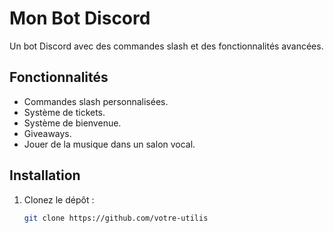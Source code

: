 # Mon Bot Discord

Un bot Discord avec des commandes slash et des fonctionnalités avancées.

## Fonctionnalités

- Commandes slash personnalisées.
- Système de tickets.
- Système de bienvenue.
- Giveaways.
- Jouer de la musique dans un salon vocal.

## Installation

1. Clonez le dépôt :
   ```bash
   git clone https://github.com/votre-utilis
